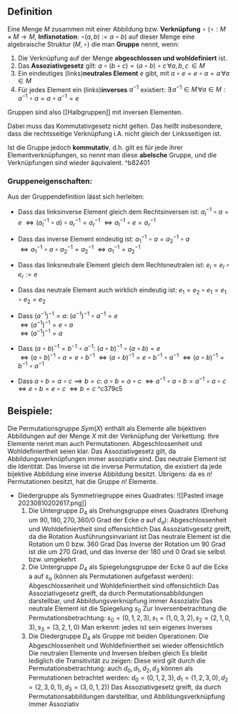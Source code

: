 ## Definition
Eine Menge $M$ zusammen mit einer Abbildung bzw. **Verknüpfung** $\circ$ ($\circ : M \times M \rightarrow M$, **Infixnotation**: $\circ(a, b) := a \circ b$) auf dieser Menge eine algebraische Struktur $(M, \circ)$ die man **Gruppe** nennt, wenn:
1. Die Verknüpfung auf der Menge **abgeschlossen und wohldefiniert** ist.
2. Das **Assoziativgesetz** gilt: $a \circ (b \circ c) = (a \circ b) \circ c \,  \forall a,b,c \, \in M$ 
3. Ein eindeutiges (links)**neutrales Element** $e$  gibt, mit $a \circ e = e \circ a = a \, \forall a \in M$
4. Für jedes Element ein (links)**inverses** $a^{-1}$ existiert: $\exists \, a^{-1} \in M \, \forall a \in M:  a^{-1} \circ a = a \circ a^{-1}= e$

Gruppen sind also [[Halbgruppen]] mit inversen Elementen.

Dabei muss das Kommutativgesetz nicht gelten. Das heißt insbesondere, dass die rechtsseitige Verknüpfung i.A. nicht gleich der Linksseitigen ist. 

Ist die Gruppe jedoch **kommutativ**, d.h. gilt es für jede ihrer Elementverknüpfungen, so nennt man diese **abelsche** Gruppe, und die Verknüpfungen sind wieder äquivalent. ^b82401
### Gruppeneigenschaften:
Aus der Gruppendefinition lässt sich herleiten:
- Dass das linksinverse Element gleich dem Rechtsinversen ist:
$a_l^{-1} \circ a = e$
$\Leftrightarrow (a_l^{-1} \circ a) \circ a_r^{-1} = a_r^{-1}$
$\Leftrightarrow a_l^{-1} \circ e = a_r^{-1}$    

- Dass das inverse Element eindeutig ist:
$a_1^{-1} \circ a = a_2^{-1} \circ a$        
$\Leftrightarrow a_1^{-1} \circ a \circ a_2^{-1} = a_2^{-1}$ 
$\Leftrightarrow a_1^{-1} = a_2^{-1}$               

- Dass das linksneutrale Element gleich dem Rechtsneutralen ist:
$e_l = e_l \circ e_r := e$

- Dass das neutrale Element auch wirklich eindeutig ist:
$e_1 = e_2 \circ e_1 = e_1 \circ e_2 = e_2$

- Dass $(a^{-1})^{-1} = a$:
$(a^{-1})^{-1} \circ a^{-1} = e$    
$\Leftrightarrow (a^{-1})^{-1} = e \circ a$   
$\Leftrightarrow (a^{-1})^{-1} = a$        

- Dass $(a \circ b)^{-1} = b^{-1} \circ a^{-1}$:
$(a \circ b)^{-1} \circ (a \circ b) = e$   
$\Leftrightarrow (a \circ b)^{-1} \circ a = e \circ b^{-1}$ 
$\Leftrightarrow (a \circ b)^{-1} = e \circ b^{-1} \circ a^{-1}$ 
$\Leftrightarrow (a \circ b)^{-1} = b^{-1} \circ a^{-1}$   

- Dass $a \circ b = a \circ c \implies b = c$:
$a \circ b = a \circ c$
$\Leftrightarrow a^{-1} \circ a \circ b = a^{-1} \circ a \circ c$
$\Leftrightarrow e \circ b = e \circ c$
$\Leftrightarrow b = c$  ^c379c5
## Beispiele:
Die Permutationsgruppe $Sym(X)$  enthält als Elemente alle bijektiven Abbildungen auf der Menge $X$ mit der Verknüpfung der Verkettung. Ihre Elemente nennt man auch Permutationen.
	Abgeschlossenheit und Wohldefiniertheit seien klar.
	Das Assoziativgesetz gilt, da Abbildungsverknüpfungen immer assoziativ sind.
	Das neutrale Element ist die Identität.
	Das Inverse ist die inverse Permutation, die existiert da jede bijektive Abbildung eine inverse Abbildung besitzt.
	Übrigens: da es $n!$ Permutationen besitzt, hat die Gruppe $n!$ Elemente.

- Diedergruppe als Symmetriegruppe eines Quadrates:
	![[Pasted image 20230810202617.png]]
	1. Die Untergruppe $D_4$  als Drehungsgruppe eines Quadrates (Drehung um $90, 180, 270, 360/0$ Grad der Ecke $a$ auf $d_a$):
		Abgeschlossenheit und Wohldefiniertheit sind offensichtlich
		Das Assoziativgesetz greift, da die Rotation Ausführungsinvariant ist
		Das neutrale Element ist die Rotation um $0$ bzw. $360$ Grad
		Das Inverse der Rotation um $90$ Grad ist die um $270$ Grad, und das Inverse der $180$ und $0$ Grad sie selbst bzw. umgekehrt
	2. Die Untergruppe $D_4$ als Spiegelungsgruppe der Ecke 0 auf die Ecke a auf $s_a$ (können als Permutationen aufgefasst werden):
		Abgeschlossenheit und Wohldefiniertheit sind offensichtlich
		Das Assoziativgesetz greift, da durch Permutationsabbildungen darstellbar, und Abbildungsverknüpfung immer Assoziativ
		Das neutrale Element ist die Spiegelung $s_0$
		Zur Inversenbetrachtung die Permutationsbetrachtung: $s_0 = (0, 1, 2, 3), s_1 = (1, 0, 3, 2), s_2 = (2, 1, 0, 3), s_3 = (3, 2, 1, 0)$
		Man erkennt: jedes ist sein eigenes Inverses
	3. Die Diedergruppe $D_4$ als Gruppe mit beiden Operationen:
		Die Abgeschlossenheit und Wohldefiniertheit sei wieder offensichtlich
		Die neutralen Elemente und Inversen bleiben gleich
		Es bleibt lediglich die Transitivität zu zeigen:
		Diese wird gilt durch die Permutationsbetrachtung: auch $d_0, d_1, d_2, d_3$ können als Permutationen betrachtet werden:
		$d_0 = (0, 1, 2, 3), d_1 = (1, 2, 3, 0), d_2 = (2, 3, 0, 1), d_3 = (3, 0, 1, 2))$
		Das Assoziativgesetz greift, da durch Permutationsabbildungen darstellbar, und Abbildungsverknüpfung immer Assoziativ



